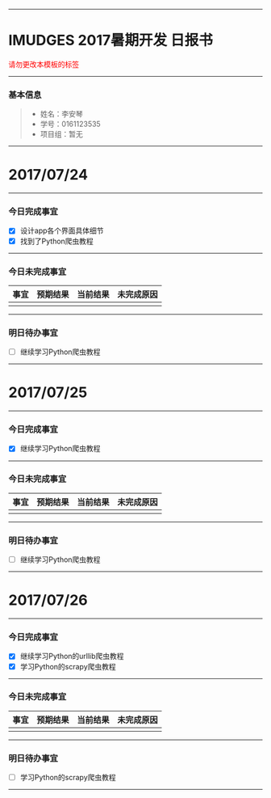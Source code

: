 -------
# IMUDGES 2017暑期开发 日报书
<span style="color:red">请勿更改本模板的标签</span>

-------


### 基本信息
> * 姓名：李安琴
> * 学号：0161123535
> * 项目组：暂无

-------


# 2017/07/24

-------

### 今日完成事宜
- [x]  设计app各个界面具体细节
- [x]  找到了Python爬虫教程

-----
### 今日未完成事宜


| 事宜     |预期结果| 当前结果  | 未完成原因   | 
| --------   | -----:  | -----:  | :----:  |
|    |   |   |   |


------
### 明日待办事宜
- [ ] 继续学习Python爬虫教程
-------
# 2017/07/25

-------

### 今日完成事宜
- [x] 继续学习Python爬虫教程

-----
### 今日未完成事宜


| 事宜     |预期结果| 当前结果  | 未完成原因   | 
| --------   | -----:  | -----:  | :----:  |
|    |   |   |   |


------
### 明日待办事宜
- [ ] 继续学习Python爬虫教程
-------
# 2017/07/26

-------

### 今日完成事宜
- [x] 继续学习Python的urllib爬虫教程
- [x] 学习Python的scrapy爬虫教程
-----
### 今日未完成事宜


| 事宜     |预期结果| 当前结果  | 未完成原因   | 
| --------   | -----:  | -----:  | :----:  |
|    |   |   |   |


------
### 明日待办事宜
- [ ] 学习Python的scrapy爬虫教程
-------
